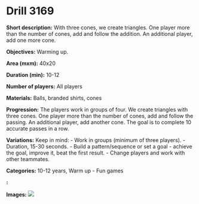 # Drill 3169

**Short description:**
With three cones, we create triangles. One player more than the number of cones, add and follow the addition. An additional player, add one more cone.

**Objectives:**
Warming up.

**Area (mxm):**
40x20

**Duration (min):**
10-12

**Number of players:**
All players

**Materials:**
Balls, branded shirts, cones

**Progression:**
The players work in groups of four. We create triangles with three cones. One player more than the number of cones, add and follow the passing. An additional player, add another cone. The goal is to complete 10 accurate passes in a row.

**Variations:**
Keep in mind: - Work in groups (minimum of three players). - Duration, 15-30 seconds. - Build a pattern/sequence or set a goal - achieve the goal, improve it, beat the first result. - Change players and work with other teammates.

**Categories:**
10-12 years, Warm up - Fun games

**:**


**Images:**
![](https://www.coachingfutsal.com/\images\5301b14e-ea7c-4dea-b080-249fd7259988_352.png)

